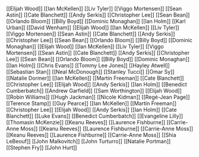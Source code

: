 [[Elijah Wood]]
[[Ian McKellen]]
[[Liv Tyler]]
[[Viggo Mortensen]]
[[Sean Astin]]
[[Cate Blanchett]]
[[Andy Serkis]]
[[Christopher Lee]]
[[Sean Bean]]
[[Orlando Bloom]]
[[Billy Boyd]]
[[Dominic Monaghan]]
[[Ian Holm]]
[[Karl Urban]]
[[David Wenham]]
[[Elijah Wood]]
[[Ian McKellen]]
[[Liv Tyler]]
[[Viggo Mortensen]]
[[Sean Astin]]
[[Cate Blanchett]]
[[Andy Serkis]]
[[Christopher Lee]]
[[Sean Bean]]
[[Orlando Bloom]]
[[Billy Boyd]]
[[Dominic Monaghan]]
[[Elijah Wood]]
[[Ian McKellen]]
[[Liv Tyler]]
[[Viggo Mortensen]]
[[Sean Astin]]
[[Cate Blanchett]]
[[Andy Serkis]]
[[Christopher Lee]]
[[Sean Bean]]
[[Orlando Bloom]]
[[Billy Boyd]]
[[Dominic Monaghan]]
[[Ian Holm]]
[[Chris Evans]]
[[Tommy Lee Jones]]
[[Hayley Atwell]]
[[Sebastian Stan]]
[[Neal McDonough]]
[[Stanley Tucci]]
[[Omar Sy]]
[[Natalie Dormer]]
[[Ian McKellen]]
[[Martin Freeman]]
[[Cate Blanchett]]
[[Christopher Lee]]
[[Elijah Wood]]
[[Andy Serkis]]
[[Ian Holm]]
[[Benedict Cumberbatch]]
[[Andrew Garfield]]
[[Sam Worthington]]
[[Elijah Wood]]
[[Robin Williams]]
[[Hugh Jackman]]
[[Nicole Kidman]]
[[Regé-Jean Page]]
[[Terence Stamp]]
[[Guy Pearce]]
[[Ian McKellen]]
[[Martin Freeman]]
[[Christopher Lee]]
[[Elijah Wood]]
[[Andy Serkis]]
[[Ian Holm]]
[[Cate Blanchett]]
[[Luke Evans]]
[[Benedict Cumberbatch]]
[[Evangeline Lilly]]
[[Thomasin McKenzie]]
[[Keanu Reeves]]
[[Laurence Fishburne]]
[[Carrie-Anne Moss]]
[[Keanu Reeves]]
[[Laurence Fishburne]]
[[Carrie-Anne Moss]]
[[Keanu Reeves]]
[[Laurence Fishburne]]
[[Carrie-Anne Moss]]
[[Shia LeBeouf]]
[[John Malkovitch]]
[[John Turturro]]
[[Natalie Portman]]
[[Stephen Fry]]
[[John Hurt]]
